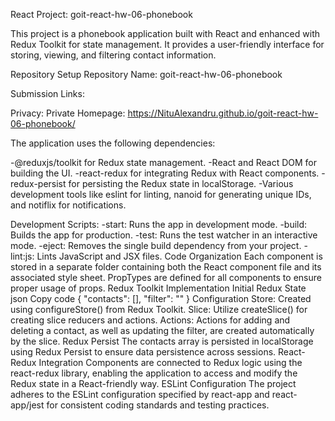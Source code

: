 React Project: goit-react-hw-06-phonebook

This project is a phonebook application built with React and enhanced with Redux
Toolkit for state management. It provides a user-friendly interface for storing,
viewing, and filtering contact information.

Repository Setup Repository Name: goit-react-hw-06-phonebook

Submission Links:

Privacy: Private Homepage:
https://NituAlexandru.github.io/goit-react-hw-06-phonebook/

The application uses the following dependencies:

-@reduxjs/toolkit for Redux state management. -React and React DOM for building
the UI. -react-redux for integrating Redux with React components. -redux-persist
for persisting the Redux state in localStorage. -Various development tools like
eslint for linting, nanoid for generating unique IDs, and notiflix for
notifications.

Development Scripts: -start: Runs the app in development mode. -build: Builds
the app for production. -test: Runs the test watcher in an interactive mode.
-eject: Removes the single build dependency from your project. -lint:js: Lints
JavaScript and JSX files. Code Organization Each component is stored in a
separate folder containing both the React component file and its associated
style sheet. PropTypes are defined for all components to ensure proper usage of
props. Redux Toolkit Implementation Initial Redux State json Copy code {
"contacts": [], "filter": "" } Configuration Store: Created using
configureStore() from Redux Toolkit. Slice: Utilize createSlice() for creating
slice reducers and actions. Actions: Actions for adding and deleting a contact,
as well as updating the filter, are created automatically by the slice. Redux
Persist The contacts array is persisted in localStorage using Redux Persist to
ensure data persistence across sessions. React-Redux Integration Components are
connected to Redux logic using the react-redux library, enabling the application
to access and modify the Redux state in a React-friendly way. ESLint
Configuration The project adheres to the ESLint configuration specified by
react-app and react-app/jest for consistent coding standards and testing
practices.
